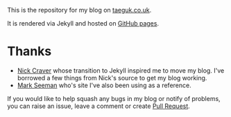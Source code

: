 This is the repository for my blog on [taeguk.co.uk](https://taeguk.co.uk).

It is rendered via Jekyll and hosted on [GitHub pages](https://xdadaveshaw.github.io).

# Thanks

- [Nick Craver](https://github.com/NickCraver/nickcraver.github.com) whose transition to Jekyll inspired me to move my blog. I've borrowed a few things from Nick's source to get my blog working.
- [Mark Seeman](https://github.com/ploeh/ploeh.github.com) who's site I've also been using as a reference.

If you would like to help squash any bugs in my blog or notify of problems, you can raise an issue, leave a comment or create [Pull Request](https://github.com/xdaDaveShaw/xdaDaveShaw.github.io).
